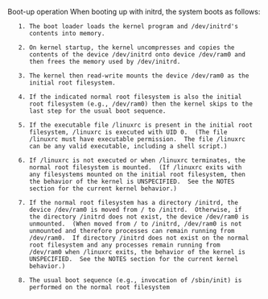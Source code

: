 Boot-up operation
       When booting up with initrd, the system boots as follows:

       1. The boot loader loads the kernel program and /dev/initrd's
          contents into memory.

       2. On kernel startup, the kernel uncompresses and copies the
          contents of the device /dev/initrd onto device /dev/ram0 and
          then frees the memory used by /dev/initrd.

       3. The kernel then read-write mounts the device /dev/ram0 as the
          initial root filesystem.

       4. If the indicated normal root filesystem is also the initial
          root filesystem (e.g., /dev/ram0) then the kernel skips to the
          last step for the usual boot sequence.

       5. If the executable file /linuxrc is present in the initial root
          filesystem, /linuxrc is executed with UID 0.  (The file
          /linuxrc must have executable permission.  The file /linuxrc
          can be any valid executable, including a shell script.)

       6. If /linuxrc is not executed or when /linuxrc terminates, the
          normal root filesystem is mounted.  (If /linuxrc exits with
          any filesystems mounted on the initial root filesystem, then
          the behavior of the kernel is UNSPECIFIED.  See the NOTES
          section for the current kernel behavior.)

       7. If the normal root filesystem has a directory /initrd, the
          device /dev/ram0 is moved from / to /initrd.  Otherwise, if
          the directory /initrd does not exist, the device /dev/ram0 is
          unmounted.  (When moved from / to /initrd, /dev/ram0 is not
          unmounted and therefore processes can remain running from
          /dev/ram0.  If directory /initrd does not exist on the normal
          root filesystem and any processes remain running from
          /dev/ram0 when /linuxrc exits, the behavior of the kernel is
          UNSPECIFIED.  See the NOTES section for the current kernel
          behavior.)

       8. The usual boot sequence (e.g., invocation of /sbin/init) is
          performed on the normal root filesystem
